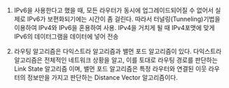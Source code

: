 1.  IPv6을 사용한다고 했을 때, 모든 라우터가 동시에 업그레이드되어질 수 없어서 실제로 IPv6가 보편화되기에는 시간이 좀 걸린다. 따라서 터널링(Tunneling)기법을 이용하여 IPv4와 IPv6을 혼용하여 사용. IPv4을 거치게 될 때 IPv4포맷에 맞게 IPv6의 데이터그램을 데이터에 넣어 전송

2.  라우팅 알고리즘은 다익스트라 알고리즘과 밸먼 포드 알고리즘이 있다. 다익스트라 알고리즘은 전체적인 네트워크 상황을 알고, 이를 토대로 라우팅 경로를 판단하는 Link State 알고리즘 이며, 밸먼 포드 알고리즘은 특정 라우터와 연결된 이웃 라우터의 정보만을 가지고 판단하는 Distance Vector 알고리즘이다.
